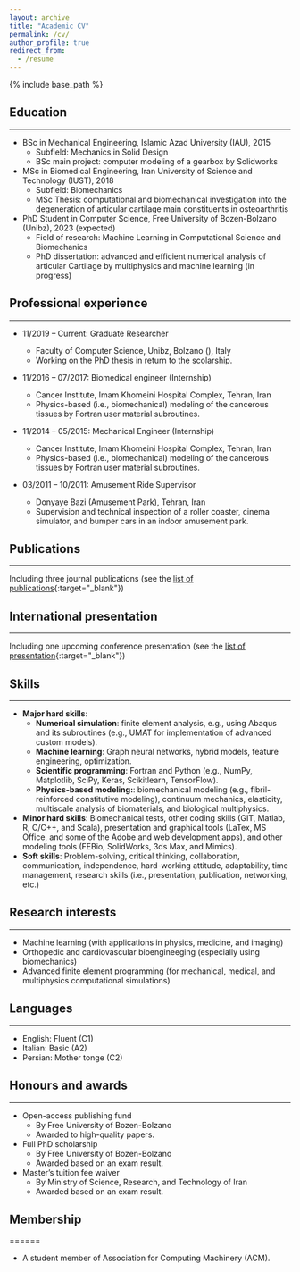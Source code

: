 ```yaml
---
layout: archive
title: "Academic CV"
permalink: /cv/
author_profile: true
redirect_from:
  - /resume
---
```


{% include base_path %}

## Education
----------
* BSc in Mechanical Engineering, Islamic Azad University (IAU), 2015
  * Subfield: Mechanics in Solid Design
  * BSc main project: computer modeling of a gearbox by Solidworks
* MSc in Biomedical Engineering, Iran University of Science and Technology (IUST), 2018
  * Subfield: Biomechanics
  * MSc Thesis: computational and biomechanical investigation into the degeneration of articular cartilage main constituents in osteoarthritis
* PhD Student in Computer Science, Free University of Bozen-Bolzano (Unibz), 2023 (expected)
  * Field of research: Machine Learning in Computational Science and Biomechanics
  * PhD dissertation: advanced and efficient numerical analysis of articular Cartilage by multiphysics and machine learning (in progress)

## Professional experience
----------
* 11/2019 – Current: Graduate Researcher
  * Faculty of Computer Science, Unibz, Bolzano (), Italy
  * Working on the PhD thesis in return to the scolarship.

* 11/2016 – 07/2017: Biomedical engineer (Internship)
  * Cancer Institute, Imam Khomeini Hospital Complex, Tehran, Iran
  * Physics-based (i.e., biomechanical) modeling of the cancerous tissues by Fortran user material subroutines.

* 11/2014 – 05/2015: Mechanical Engineer (Internship)
  * Cancer Institute, Imam Khomeini Hospital Complex, Tehran, Iran
  * Physics-based (i.e., biomechanical) modeling of the cancerous tissues by Fortran user material subroutines.

* 03/2011 – 10/2011: Amusement Ride Supervisor
  * Donyaye Bazi (Amusement Park), Tehran, Iran
  * Supervision and technical inspection of a roller coaster, cinema simulator, and bumper cars in an indoor amusement park.

## Publications
----------
  Including three journal publications (see the [list of publications](https://shayansss.github.io/publications/){:target="_blank"})
  
## International presentation
----------
  Including one upcoming conference presentation (see the [list of presentation](https://shayansss.github.io/presentations/){:target="_blank"})

## Skills
----------
* **Major hard skills**:
  * **Numerical simulation**: finite element analysis, e.g., using Abaqus and its subroutines (e.g., UMAT for implementation of advanced custom models).
  * **Machine learning**: Graph neural networks, hybrid models, feature engineering, optimization.
  * **Scientific programming**: Fortran and Python (e.g., NumPy, Matplotlib, SciPy, Keras, Scikitlearn, TensorFlow).
  * **Physics-based modeling:**: biomechanical modeling (e.g., fibril-reinforced constitutive modeling), continuum mechanics, elasticity, multiscale analysis of biomaterials, and biological multiphysics.
* **Minor hard skills**: Biomechanical tests, other coding skills (GIT, Matlab, R, C/C++, and Scala), presentation and graphical tools (LaTex, MS Office, and some of the Adobe and web development apps), and other modeling tools (FEBio, SolidWorks, 3ds Max, and Mimics).
* **Soft skills**: Problem-solving, critical thinking, collaboration, communication, independence, hard-working attitude, adaptability, time management, research skills (i.e., presentation, publication, networking, etc.)

## Research interests
----------
* Machine learning (with applications in physics, medicine, and imaging)
* Orthopedic and cardiovascular bioengineeging (especially using biomechanics)
* Advanced finite element programming (for mechanical, medical, and multiphysics computational simulations)
  
## Languages
----------
* English: Fluent (C1)
* Italian: Basic (A2)
* Persian: Mother tonge (C2)

## Honours and awards
----------
* Open-access publishing fund
  * By Free University of Bozen-Bolzano
  * Awarded to high-quality papers.
* Full PhD scholarship
  * By Free University of Bozen-Bolzano
  * Awarded based on an exam result.
* Master’s tuition fee waiver
  * By Ministry of Science, Research, and Technology of Iran
  * Awarded based on an exam result.
  
## Membership
======
* A student member of Association for Computing Machinery (ACM).
